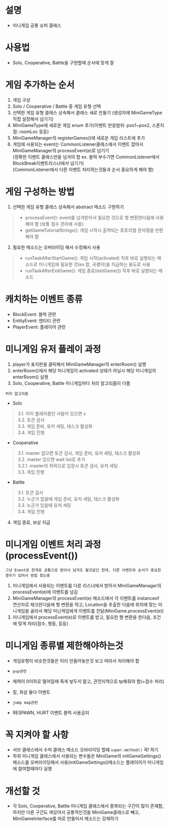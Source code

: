 # 설명
- 미니게임 공통 슈퍼 클래스

# 사용법
- Solo, Cooperative, Battle을 구현할때 순서에 맞게 잘 

# 게임 추가하는 순서
1. 게임 구상
2. Solo / Cooperative / Battle 중 게임 유형 선택
3. 선택한 게임 유형 클래스 상속해서 클래스 새로 만들기 (생성자에 MiniGameType 직접 설정해서 넘기기)
4. MiniGameType에 새로운 게임 enum 추가(이벤트 반응범위: pos1~pos2, 스폰지점: roomLoc 등등)
6. MiniGameManager의 registerGames()에 새로운 게임 리스트에 추가
7. 게임에 사용되는 event는 CommonListener클래스에서 이벤트 잡아서 MiniGameManager의 processEvent(e)로 넘기기  
(정확한 이벤트 클래스만을 넘겨야 함 ex. 블럭 부수기면 CommonListener에서 BlockBreak이벤트리스너에서 넘기기)  
(CommonListener에서 다른 이벤트 처리하는것들과 순서 중요하게 해야 함)  


# 게임 구성하는 방법
1. 선택한 게임 유형 클래스 상속해서 abstract 메소드 구현하기
> - processEvent(): event를 넘겨받아서 필요한 것으로 형 변환한다음에 사용해야 함 (보통 점수 관리에 사용)
> - getGameTutorialStrings(): 게임 시작시 출력되는 튜토리얼 문자열을 반환해야 함
2. 필요한 메소드는 오버라이딩 해서 수정해서 사용
> - runTaskAfterStartGame(): 게임 시작(activated) 직후 바로 실행되는 메소드로 미니게임에 필요한 것(ex.칼, 곡괭이)을 지급하는 용도로 사용  
> - runTaskAfterExitGame(): 게임 종료(exitGame()) 직후 바로 실행되는 메소드


# 캐치하는 이벤트 종류
- BlockEvent: 블럭 관련
- EntityEvent: 엔티티 관련
- PlayerEvent: 플레이어 관련

# 미니게임 유저 플레이 과정
1. player가 표지판을 클릭해서 MiniGameManager의 enterRoom() 실행
2. enterRoom()에서 해당 미니게임이 activated 상태가 아닐시 해당 미니게임의 enterRoom() 실행
3. Solo, Cooperative, Battle 미니게임마다 처리 알고리즘이 다름

`처리 알고리즘`
- Solo
> 3.1. 이미 플레이중인 사람이 있으면 x  
> 3.2. 토큰 검사  
> 3.3. 게임 준비, 유저 세팅, 태스크 활성화  
> 3.4. 게임 진행  
- Cooperative
> 3.1. master 없으면 토큰 검사, 게임 준비, 유저 세팅, 태스크 활성화  
> 3.2. master 있으면 wait list로 추가    
> 3.2.1. master의 허락으로 입장시 토큰 검사, 유저 세팅  
> 3.3. 게임 진행  
- Battle
> 3.1. 토큰 검사  
> 3.2. 누군가 없을때 게임 준비, 유저 세팅, 태스크 활성화  
> 3.3. 누군가 있을때 유저 세팅  
> 3.4. 게임 진행  

4. 게임 종료, 보상 지급

# 미니게임 이벤트 처리 과정 (processEvent())
`그냥 Event로 한개로 공통으로 받아서 넘겨도 될것같긴 한데, 다른 이벤트와 순서가 중요한 경우가 있어서 방법 찾는중`
1. 미니게임에서 사용되는 이벤트를 다른 리스너에서 받아서 MiniGameManager의 processEvent(e)에 이벤트를 넘김
2. MiniGameManager의 processEvent(e) 메소드에서 각 이벤트를 instanceof 연산자로 체크한다음에 형 변환을 하고, Location을 추출한 다음에
위치에 맞는 미니게임을 골라서 해당 미닌게임에게 이벤트를 전달(MiniGame.processEvent(e))
3. 미니게임에서 processEvent(e)로 이벤트를 받고, 필요한 형 변환을 한다음, 조건에 맞게 처리(점수, 행동, 등등)

# 미니게임 종류별 제한해야하는것
- 게임유형이 비슷한것들은 미리 만들어놓은것 보고 따라서 처리해야 함  
- `pvp관련`
- 체력이 0이하로 떨어질때 죽게 놯두지 말고, 관전지역으로 tp해줘야 함(+점수 처리)
- 칼, 화살 둘다 이벤트 

- `jump map관련`
- RESPAWN, HURT 이벤트 블럭 사용금지

# 꼭 지켜야 할 사항
- 서브 클래스에서 수퍼 클래스 메소드 오바라이딩 할떄 `super.method()` 꼭! 하기
- 하위 미니게임 클래스에서 사용되는 변수들은 MiniGame의 initGameSettings()메소드를 오버라이딩해서 사용(initGameSettings()메소드는 플레이어가 미니게임에 참여할때마다 실행

# 개선할 것
- 각 Solo, Cooperative, Battle 미니게임 클래스에서 중복되는 구간이 많이 존재함, 하지만 다른 구간도 껴있어서 공통적인것을
MiniGame클래스로 빼고, MiniGameInterface를 따로 만들어서 메소드는 강제하기
